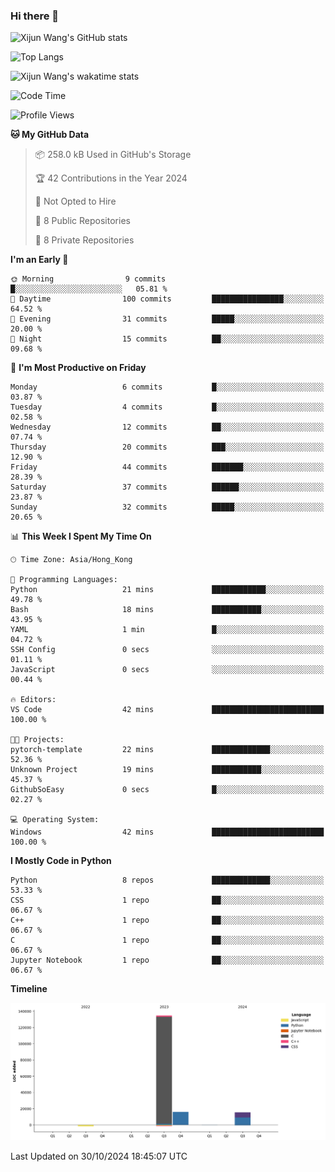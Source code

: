### Hi there 👋

![Xijun Wang's GitHub stats](https://github-readme-stats.vercel.app/api?username=kopper-xdu&show_icons=true&bg_color=00000000)

![Top Langs](https://github-readme-stats.vercel.app/api/top-langs/?username=kopper-xdu&size_weight=0.5&count_weight=0.5&exclude_repo=homepage,kopper-xdu.github.io&layout=compact)


![Xijun Wang's wakatime stats](https://github-readme-stats.vercel.app/api/wakatime?username=kopper)

<!--START_SECTION:waka-->
![Code Time](http://img.shields.io/badge/Code%20Time-276%20hrs%2018%20mins-blue)

![Profile Views](http://img.shields.io/badge/Profile%20Views-0-blue)

**🐱 My GitHub Data** 

> 📦 258.0 kB Used in GitHub's Storage 
 > 
> 🏆 42 Contributions in the Year 2024
 > 
> 🚫 Not Opted to Hire
 > 
> 📜 8 Public Repositories 
 > 
> 🔑 8 Private Repositories 
 > 
**I'm an Early 🐤** 

```text
🌞 Morning                9 commits           █░░░░░░░░░░░░░░░░░░░░░░░░   05.81 % 
🌆 Daytime                100 commits         ████████████████░░░░░░░░░   64.52 % 
🌃 Evening                31 commits          █████░░░░░░░░░░░░░░░░░░░░   20.00 % 
🌙 Night                  15 commits          ██░░░░░░░░░░░░░░░░░░░░░░░   09.68 % 
```
📅 **I'm Most Productive on Friday** 

```text
Monday                   6 commits           █░░░░░░░░░░░░░░░░░░░░░░░░   03.87 % 
Tuesday                  4 commits           █░░░░░░░░░░░░░░░░░░░░░░░░   02.58 % 
Wednesday                12 commits          ██░░░░░░░░░░░░░░░░░░░░░░░   07.74 % 
Thursday                 20 commits          ███░░░░░░░░░░░░░░░░░░░░░░   12.90 % 
Friday                   44 commits          ███████░░░░░░░░░░░░░░░░░░   28.39 % 
Saturday                 37 commits          ██████░░░░░░░░░░░░░░░░░░░   23.87 % 
Sunday                   32 commits          █████░░░░░░░░░░░░░░░░░░░░   20.65 % 
```


📊 **This Week I Spent My Time On** 

```text
🕑︎ Time Zone: Asia/Hong_Kong

💬 Programming Languages: 
Python                   21 mins             ████████████░░░░░░░░░░░░░   49.78 % 
Bash                     18 mins             ███████████░░░░░░░░░░░░░░   43.95 % 
YAML                     1 min               █░░░░░░░░░░░░░░░░░░░░░░░░   04.72 % 
SSH Config               0 secs              ░░░░░░░░░░░░░░░░░░░░░░░░░   01.11 % 
JavaScript               0 secs              ░░░░░░░░░░░░░░░░░░░░░░░░░   00.44 % 

🔥 Editors: 
VS Code                  42 mins             █████████████████████████   100.00 % 

🐱‍💻 Projects: 
pytorch-template         22 mins             █████████████░░░░░░░░░░░░   52.36 % 
Unknown Project          19 mins             ███████████░░░░░░░░░░░░░░   45.37 % 
GithubSoEasy             0 secs              █░░░░░░░░░░░░░░░░░░░░░░░░   02.27 % 

💻 Operating System: 
Windows                  42 mins             █████████████████████████   100.00 % 
```

**I Mostly Code in Python** 

```text
Python                   8 repos             █████████████░░░░░░░░░░░░   53.33 % 
CSS                      1 repo              ██░░░░░░░░░░░░░░░░░░░░░░░   06.67 % 
C++                      1 repo              ██░░░░░░░░░░░░░░░░░░░░░░░   06.67 % 
C                        1 repo              ██░░░░░░░░░░░░░░░░░░░░░░░   06.67 % 
Jupyter Notebook         1 repo              ██░░░░░░░░░░░░░░░░░░░░░░░   06.67 % 
```



**Timeline**

![Lines of Code chart](https://raw.githubusercontent.com/kopper-xdu/kopper-xdu/main/assets/bar_graph.png)


 Last Updated on 30/10/2024 18:45:07 UTC
<!--END_SECTION:waka-->

<!--
**kopper-xdu/kopper-xdu** is a ✨ _special_ ✨ repository because its `README.md` (this file) appears on your GitHub profile.

Here are some ideas to get you started:

- 🔭 I’m currently working on ...
- 🌱 I’m currently learning ...
- 👯 I’m looking to collaborate on ...
- 🤔 I’m looking for help with ...
- 💬 Ask me about ...
- 📫 How to reach me: ...
- 😄 Pronouns: ...
- ⚡ Fun fact: ...
-->
